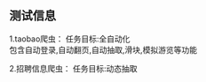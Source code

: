 测试信息  
----------------------------------------------------------------
1.taobao爬虫：
任务目标:全自动化  
包含自动登录,自动翻页,自动抽取,滑块,模拟游览等功能  

2.招聘信息爬虫：
任务目标:动态抽取  
  
